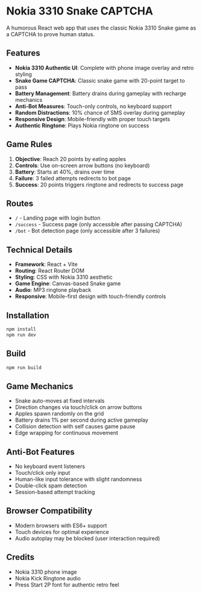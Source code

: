 # Nokia 3310 Snake CAPTCHA

A humorous React web app that uses the classic Nokia 3310 Snake game as a CAPTCHA to prove human status.

## Features

- **Nokia 3310 Authentic UI**: Complete with phone image overlay and retro styling
- **Snake Game CAPTCHA**: Classic snake game with 20-point target to pass
- **Battery Management**: Battery drains during gameplay with recharge mechanics
- **Anti-Bot Measures**: Touch-only controls, no keyboard support
- **Random Distractions**: 10% chance of SMS overlay during gameplay
- **Responsive Design**: Mobile-friendly with proper touch targets
- **Authentic Ringtone**: Plays Nokia ringtone on success

## Game Rules

1. **Objective**: Reach 20 points by eating apples
2. **Controls**: Use on-screen arrow buttons (no keyboard)
3. **Battery**: Starts at 40%, drains over time
4. **Failure**: 3 failed attempts redirects to bot page
5. **Success**: 20 points triggers ringtone and redirects to success page

## Routes

- `/` - Landing page with login button
- `/success` - Success page (only accessible after passing CAPTCHA)
- `/bot` - Bot detection page (only accessible after 3 failures)

## Technical Details

- **Framework**: React + Vite
- **Routing**: React Router DOM
- **Styling**: CSS with Nokia 3310 aesthetic
- **Game Engine**: Canvas-based Snake game
- **Audio**: MP3 ringtone playback
- **Responsive**: Mobile-first design with touch-friendly controls

## Installation

```bash
npm install
npm run dev
```

## Build

```bash
npm run build
```

## Game Mechanics

- Snake auto-moves at fixed intervals
- Direction changes via touch/click on arrow buttons
- Apples spawn randomly on the grid
- Battery drains 1% per second during active gameplay
- Collision detection with self causes game pause
- Edge wrapping for continuous movement

## Anti-Bot Features

- No keyboard event listeners
- Touch/click only input
- Human-like input tolerance with slight randomness
- Double-click spam detection
- Session-based attempt tracking

## Browser Compatibility

- Modern browsers with ES6+ support
- Touch devices for optimal experience
- Audio autoplay may be blocked (user interaction required)

## Credits

- Nokia 3310 phone image
- Nokia Kick Ringtone audio
- Press Start 2P font for authentic retro feel
